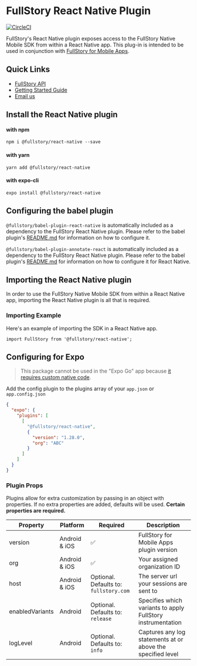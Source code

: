 # FullStory React Native Plugin

[![CircleCI](https://circleci.com/gh/fullstorydev/fullstory-react-native.svg?style=svg)](https://circleci.com/gh/fullstorydev/fullstory-react-native)

FullStory's React Native plugin exposes access to the FullStory Native Mobile SDK from within a React Native app. This plug-in is intended to be used in conjunction with [FullStory for Mobile Apps](https://www.fullstory.com/mobile-apps/).

## Quick Links

- [FullStory API](https://developer.fullstory.com)
- [Getting Started Guide](https://help.fullstory.com/hc/en-us/articles/360052419133)
- [Email us](mailto:mobile-support@fullstory.com)

## Install the React Native plugin

#### with npm

```
npm i @fullstory/react-native --save
```

#### with yarn

```
yarn add @fullstory/react-native
```

#### with expo-cli

```
expo install @fullstory/react-native
```

## Configuring the babel plugin

`@fullstory/babel-plugin-react-native` is automatically included as a dependency to the FullStory React Native plugin. Please refer to the babel plugin's [README.md](https://github.com/fullstorydev/fullstory-babel-plugin-react-native/blob/master/README.md) for information on how to configure it.

`@fullstory/babel-plugin-annotate-react` is automatically included as a dependency to the FullStory React Native plugin. Please refer to the babel plugin's [README.md](https://github.com/fullstorydev/fullstory-babel-plugin-annotate-react/blob/master/README.md) for information on how to configure it for React Native.

## Importing the React Native plugin

In order to use the FullStory Native Mobile SDK from within a React Native app, importing the React Native plugin is all that is required.

### Importing Example

Here's an example of importing the SDK in a React Native app.

```JSX
import FullStory from '@fullstory/react-native';
```

## Configuring for Expo

> This package cannot be used in the "Expo Go" app because [it requires custom native code](https://docs.expo.io/workflow/customizing/).

Add the config plugin to the plugins array of your `app.json` or `app.config.json`

```json
{
  "expo": {
    "plugins": [
      [
        "@fullstory/react-native",
        {
          "version": "1.28.0",
          "org": "ABC"
        }
      ]
    ]
  }
}
```

### Plugin Props

Plugins allow for extra customization by passing in an object with properties. If no extra properties are added, defaults will be used. **Certain properties are required.**

| Property        | Platform      | Required                               | Description                                                 |
| --------------- | ------------- | -------------------------------------- | ----------------------------------------------------------- |
| version         | Android & iOS | ✅                                     | FullStory for Mobile Apps plugin version                    |
| org             | Android & iOS | ✅                                     | Your assigned organization ID                               |
| host            | Android & iOS | Optional. Defaults to: `fullstory.com` | The server url your sessions are sent to                    |
| enabledVariants | Android       | Optional. Defaults to: `release`       | Specifies which variants to apply FullStory instrumentation |
| logLevel        | Android       | Optional. Defaults to: `info`          | Captures any log statements at or above the specified level |
